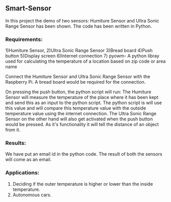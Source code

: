 ## Smart-Sensor
In this project the demo of two sensors: Humiture Sensor and Ultra Sonic Range Sensor has been shown. The code has been written in Python.
### Requirements: 
 1)Humiture Sensor,
 2)Ultra Sonic Range Sensor
 3)Bread board
 4)Push button
 5)Display screen
 6)Internet connection
 7) pyowm- A python libray used for calculating the temperature of a location based on zip code or area name
 
Connect the Humiture Sensor and Ultra Sonic Range Sensor with the Raspberry Pi. A bread board would be required for the connection.

On pressing the push button, the python script will run:
The Humiture Sensor will measure the temperature of the place where it has been kept and send this as an input to the python script. The python script is will use this value and will compare this temperature value with the outside temperature value using the internet connection.
The Ultra Sonic Range Sensor on the other hand will also get activated when the push button would be pressed. As it's functionality it will tell the distance of an object from it.
### Results:
We have put an email id in the python code. The result of both the sensors will come as an email.

### Applications:
1) Deciding if the outer temperature is higher or lower than the inside temperature.
2) Autonomous cars.
